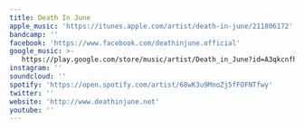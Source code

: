 ```yaml
---
title: Death In June
apple_music: 'https://itunes.apple.com/artist/death-in-june/211806172'
bandcamp: ''
facebook: 'https://www.facebook.com/deathinjune.official'
google_music: >-
   https://play.google.com/store/music/artist/Death_in_June?id=A3qkcnfhdu5lptwxqi2kwwjwure
instagram: ''
soundcloud: ''
spotify: 'https://open.spotify.com/artist/68wK3u9MnoZj5fFOFNTfwy'
twitter: ''
website: 'http://www.deathinjune.net'
youtube: ''
---
```

